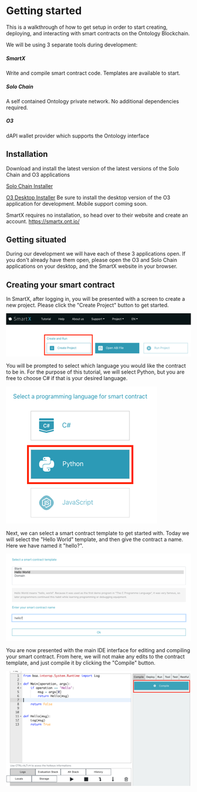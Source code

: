 # Getting started
This is a walkthrough of how to get setup in order to start creating, deploying, and interacting with smart contracts on the Ontology Blockchain.

We will be using 3 separate tools during development:

##### SmartX
Write and compile smart contract code. Templates are available to start.

##### Solo Chain
A self contained Ontology private network. No additional dependencies required.

##### O3
dAPI wallet provider which supports the Ontology interface

## Installation
Download and install the latest version of the latest versions of the Solo Chain and O3 applications

[Solo Chain Installer](https://github.com/punicasuite/solo-chain/releases)

[O3 Desktop Installer](https://o3.network/)
Be sure to install the desktop version of the O3 application for development. Mobile support coming soon.

SmartX requires no installation, so head over to their website and create an account.
https://smartx.ont.io/

## Getting situated

During our development we will have each of these 3 applications open. If you don't already have them open, please open the O3 and Solo Chain applications on your desktop, and the SmartX website in your browser.



## Creating your smart contract

In SmartX, after logging in, you will be presented with a screen to create a new project. Please click the "Create Project" button to get started.

![smartxCreate](./assets/smartxCreate.png)

You will be prompted to select which language you would like the contract to be in. For the purpose of this tutorial, we will select Python, but you are free to choose C# if that is your desired language.

![smartxCreate](./assets/smartxCreateLang.png)

Next, we can select a smart contract template to get started with. Today we will select the "Hello World" template, and then give the contract a name. Here we have named it "hello?".

![smartxCreate](./assets/smartxCreateTemplate.png)

You are now presented with the main IDE interface for editing and compiling your smart contract. From here, we will not make any edits to the contract template, and just compile it by clicking the "Compile" button.

![smartxCreate](./assets/smartxCompile.png)
